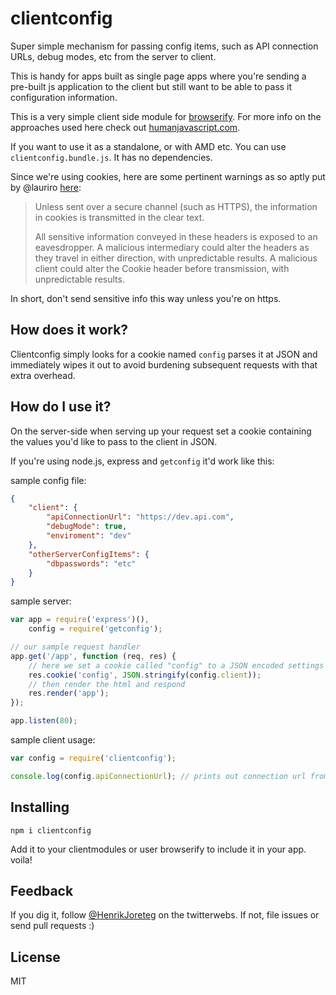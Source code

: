 # clientconfig

Super simple mechanism for passing config items, such as API connection URLs, debug modes, etc from the server to client.

This is handy for apps built as single page apps where you're sending a pre-built js application to the client but still want to be able to pass it configuration information.

This is a very simple client side module for [browserify](https://github.com/substack/node-browserify). For more info on the approaches used here check out [humanjavascript.com](http://humanjavascript.com).

If you want to use it as a standalone, or with AMD etc. You can use `clientconfig.bundle.js`. It has no dependencies.

Since we're using cookies, here are some pertinent warnings as so aptly put by @lauriro [here](https://github.com/litejs/browser-cookie-lite#notes):

>Unless sent over a secure channel (such as HTTPS), the information in cookies is transmitted in the clear text.
>
>All sensitive information conveyed in these headers is exposed to an eavesdropper.
>A malicious intermediary could alter the headers as they travel in either direction, with unpredictable results.
>A malicious client could alter the Cookie header before transmission, with unpredictable results.

In short, don't send sensitive info this way unless you're on https.

## How does it work?

Clientconfig simply looks for a cookie named `config` parses it at JSON and immediately wipes it out to avoid burdening subsequent requests with that extra overhead.

## How do I use it?

On the server-side when serving up your request set a cookie containing the values you'd like to pass to the client in JSON.  

If you're using node.js, express and `getconfig` it'd work like this:

sample config file:

```json
{
    "client": {
        "apiConnectionUrl": "https://dev.api.com",
        "debugMode": true,
        "enviroment": "dev"
    },
    "otherServerConfigItems": {
        "dbpasswords": "etc"
    }
}
```

sample server:

```js
var app = require('express')(),
    config = require('getconfig');

// our sample request handler
app.get('/app', function (req, res) {
    // here we set a cookie called "config" to a JSON encoded settings object
    res.cookie('config', JSON.stringify(config.client));
    // then render the html and respond
    res.render('app');
});

app.listen(80);
```

sample client usage:

```js
var config = require('clientconfig');

console.log(config.apiConnectionUrl); // prints out connection url from server config JSON file

```

## Installing

```
npm i clientconfig
```

Add it to your clientmodules or user browserify to include it in your app. voila!


## Feedback

If you dig it, follow [@HenrikJoreteg](http://twitter.com/henrikjoreteg) on the twitterwebs. If not, file issues or send pull requests :)

## License

MIT
